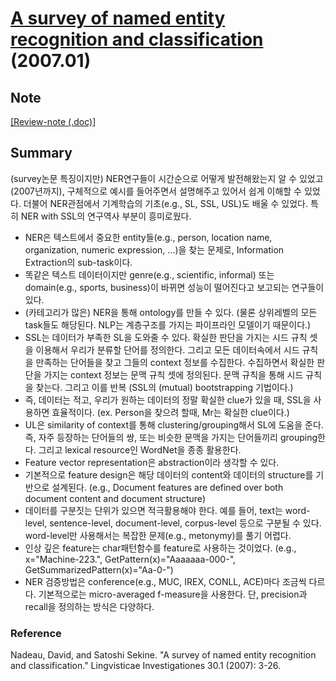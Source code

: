# [A survey of named entity recognition and classification](http://nlp.cs.nyu.edu/sekine/papers/li07.pdf) (2007.01)


## Note
[[Review-note (.doc)]](https://1drv.ms/w/s!AllPqyV9kKUrghOCc3_ZxbGjx1Ao)

## Summary
(survey논문 특징이지만) NER연구들이 시간순으로 어떻게 발전해왔는지 알 수 있었고 (2007년까지), 구체적으로 예시를 들어주면서 설명해주고 있어서 쉽게 이해할 수 있었다. 더불어 NER관점에서 기계학습의 기초(e.g., SL, SSL, USL)도 배울 수 있었다. 특히 NER with SSL의 연구역사 부분이 흥미로웠다.
* NER은 텍스트에서 중요한 entity들(e.g., person, location name, organization, numeric expression, ...)을 찾는 문제로, Information Extraction의 sub-task이다.
* 똑같은 텍스트 데이터이지만 genre(e.g., scientific, informal) 또는 domain(e.g., sports, business)이 바뀌면 성능이 떨어진다고 보고되는 연구들이 있다.
* (카테고리가 많은) NER을 통해 ontology를 만들 수 있다. (물론 상위레벨의 모든 task들도 해당된다. NLP는 계층구조를 가지는 파이프라인 모델이기 때문이다.)
* SSL는 데이터가 부족한 SL을 도와줄 수 있다. 확실한 판단을 가지는 시드 규칙 셋을 이용해서 우리가 분류할 단어를 정의한다. 그리고 모든 데이터속에서 시드 규칙을 만족하는 단어들을 찾고 그들의 context 정보를 수집한다. 수집하면서 확실한 판단을 가지는 context 정보는 문맥 규칙 셋에 정의된다. 문맥 규칙을 통해 시드 규칙을 찾는다. 그리고 이를 반복 (SSL의 (mutual) bootstrapping 기법이다.)
* 즉, 데이터는 적고, 우리가 원하는 데이터의 정말 확실한 clue가 있을 때, SSL을 사용하면 효율적이다. (ex. Person을 찾으려 할때, Mr는 확실한 clue이다.)
* UL은 similarity of context를 통해 clustering/grouping해서 SL에 도움을 준다. 즉, 자주 등장하는 단어들의 쌍, 또는 비슷한 문맥을 가지는 단어들끼리 grouping한다. 그리고 lexical resource인 WordNet을 종종 활용한다.
* Feature vector representation은 abstraction이라 생각할 수 있다.
* 기본적으로 feature design은 해당 데이터의 content와 데이터의 structure를 기반으로 설계된다. (e.g., Document features are defined over both document content and document structure)
* 데이터를 구분짓는 단위가 있으면 적극활용해야 한다. 예를 들어, text는 word-level, sentence-level, document-level, corpus-level 등으로 구분될 수 있다. word-level만 사용해서는 복잡한 문제(e.g., metonymy)를 풀기 어렵다.  
* 인상 깊은 feature는 char패턴함수를 feature로 사용하는 것이었다. (e.g., x="Machine-223.", GetPattern(x)="Aaaaaaa-000-", GetSummarizedPattern(x)="Aa-0-")
* NER 검증방법은 conference(e.g., MUC, IREX, CONLL, ACE)마다 조금씩 다르다. 기본적으로는 micro-averaged f-measure을 사용한다. 단, precision과 recall을 정의하는 방식은 다양하다. 







### Reference
Nadeau, David, and Satoshi Sekine. "A survey of named entity recognition and classification." Lingvisticae Investigationes 30.1 (2007): 3-26.



